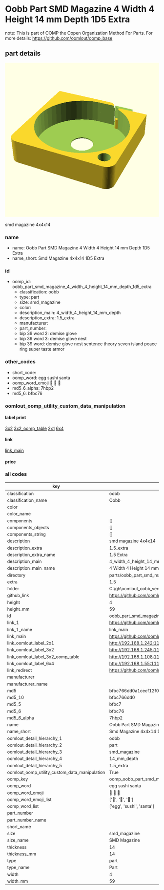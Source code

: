# Oobb Part SMD Magazine 4 Width 4 Height 14 mm Depth 1D5 Extra  

note: This is part of OOMP the Oopen Organization Method For Parts. For more details: https://github.com/oomlout/oomp_base

##  part details
  

[![](3dpr.png)](3dpr.png)

smd magazine 4x4x14



### name
* name: Oobb Part SMD Magazine 4 Width 4 Height 14 mm Depth 1D5 Extra
* name_short: Smd Magazine 4x4x14 1D5 Extra
### id
* oomp_id: oobb_part_smd_magazine_4_width_4_height_14_mm_depth_1d5_extra
  * classification: oobb
  * type: part
  * size: smd_magazine
  * color: 
  * description_main: 4_width_4_height_14_mm_depth
  * description_extra: 1.5_extra
  * manufacturer: 
  * part_number: 
  * bip 39 word 2: demise glove
  * bip 39 word 3: demise glove nest
  * bip 39 word: demise glove nest sentence theory seven island peace ring super taste armor

### other_codes
* short_code: 
* oomp_word: egg sushi santa
* oomp_word_emoji :egg: :sushi: :santa:
* md5_6_alpha: 7hbp2
* md5_6: bfbc76






### oomlout_oomp_utility_custom_data_manipulation
#### label print
[3x2](http://192.168.1.245:1112/?label=oomp%207hbp2)
[3x2_oomp_table](http://192.168.1.108:1112/?label=oomp%207hbp2)
[2x1](http://192.168.1.242:1112/?label=oomp%207hbp2)
[6x4](http://192.168.1.55:1112/?label=oomp%207hbp2)    

#### link

[link_main](https://github.com/oomlout/oomlout_oobb_version_4_generated_parts/tree/main/navigation_oomp/oobb/part/smd_magazine/4_width_4_height_14_mm_depth/1.5_extra/part)                              

#### price







### all codes 
| key | value |  
| --- | --- |  
| classification | oobb |  
| classification_name | Oobb |  
| color |  |  
| color_name |  |  
| components | [] |  
| components_objects | [] |  
| components_string | [] |  
| description | smd magazine 4x4x14 |  
| description_extra | 1.5_extra |  
| description_extra_name | 1.5 Extra |  
| description_main | 4_width_4_height_14_mm_depth |  
| description_main_name | 4 Width 4 Height 14 mm Depth |  
| directory | parts/oobb_part_smd_magazine_4_width_4_height_14_mm_depth_1d5_extra |  
| extra | 1.5 |  
| folder | C:\gh\oomlout_oobb_version_4_generated_parts\parts\oobb_part_smd_magazine_4_width_4_height_14_mm_depth_1d5_extra |  
| github_link | https://github.com/oomlout/oomlout_oomp_part_src/tree/main/parts/oobb_part_smd_magazine_4_width_4_height_14_mm_depth_1d5_extra |  
| height | 4 |  
| height_mm | 59 |  
| id | oobb_part_smd_magazine_4_width_4_height_14_mm_depth_1d5_extra |  
| link_1 | https://github.com/oomlout/oomlout_oobb_version_4_generated_parts/tree/main/navigation_oomp/oobb/part/smd_magazine/4_width_4_height_14_mm_depth/1.5_extra/part |  
| link_1_name | link_main |  
| link_main | https://github.com/oomlout/oomlout_oobb_version_4_generated_parts/tree/main/navigation_oomp/oobb/part/smd_magazine/4_width_4_height_14_mm_depth/1.5_extra/part |  
| link_oomlout_label_2x1 | http://192.168.1.242:1112/?label=oomp%207hbp2 |  
| link_oomlout_label_3x2 | http://192.168.1.245:1112/?label=oomp%207hbp2 |  
| link_oomlout_label_3x2_oomp_table | http://192.168.1.108:1112/?label=oomp%207hbp2 |  
| link_oomlout_label_6x4 | http://192.168.1.55:1112/?label=oomp%207hbp2 |  
| link_redirect | https://github.com/oomlout/oomlout_oobb_version_4_generated_parts/tree/main/parts/oobb_smd_magazine_04_04_14_nm_12_mm_tape_width_1_5_mm_tape_thickness_ex_1d5 |  
| manufacturer |  |  
| manufacturer_name |  |  
| md5 | bfbc766dd0a1cecf12f02c3f2918e9d2 |  
| md5_10 | bfbc766dd0 |  
| md5_5 | bfbc7 |  
| md5_6 | bfbc76 |  
| md5_6_alpha | 7hbp2 |  
| name | Oobb Part SMD Magazine 4 Width 4 Height 14 mm Depth 1D5 Extra |  
| name_short | Smd Magazine 4x4x14 1D5 Extra |  
| oomlout_detail_hierarchy_1 | oobb |  
| oomlout_detail_hierarchy_2 | part |  
| oomlout_detail_hierarchy_3 | smd_magazine |  
| oomlout_detail_hierarchy_4 | 14_mm_depth |  
| oomlout_detail_hierarchy_5 | 1.5_extra |  
| oomlout_oomp_utility_custom_data_manipulation | True |  
| oomp_key | oomp_oobb_part_smd_magazine_4_width_4_height_14_mm_depth_1d5_extra |  
| oomp_word | egg sushi santa |  
| oomp_word_emoji | :egg: :sushi: :santa: |  
| oomp_word_emoji_list | [':egg:', ':sushi:', ':santa:'] |  
| oomp_word_list | ['egg', 'sushi', 'santa'] |  
| part_number |  |  
| part_number_name |  |  
| short_name |  |  
| size | smd_magazine |  
| size_name | SMD Magazine |  
| thickness | 14 |  
| thickness_mm | 14 |  
| type | part |  
| type_name | Part |  
| width | 4 |  
| width_mm | 59 |  
